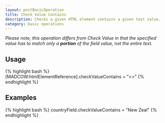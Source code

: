 ```yaml
---
layout: postBasicOperation
title: Check Value Contains
description: Checks a given HTML element contains a given text value.
category: basic operations
---
```


_Please note, this operation differs from Check Value in that the specified value has to match only a **portion** of the field value, not the entire text._

## Usage
{% highlight bash %}
[MADCOW:htmlElementReference].checkValueContains = "<<some text value>>"
{% endhighlight %}

## Examples
{% highlight bash %}
countryField.checkValueContains = "New Zeal"
{% endhighlight %}


